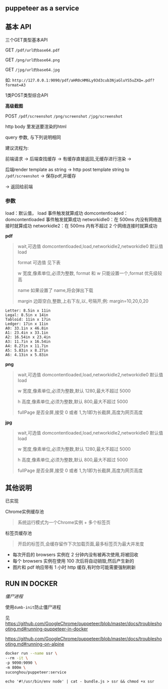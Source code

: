 ## puppeteer as a service

## 基本 API


三个GET类型基本API

GET `/pdf/url的base64.pdf`

GET `/png/url的base64.png`

GET `/jpg/url的base64.jpg`

如: `http://127.0.0.1:9090/pdf/aHR0cHM6Ly93d3cub3NjaGluYS5uZXQ=.pdf?format=A3`


1类POST类型综合API

**高级截图**

POST `/pdf/screenshot` `/png/screenshot` `/jpg/screenshot`

http body 里发送要渲染的html

query 参数, 与下列说明相同

建议流程为:

前端请求 -> 后端查找缓存 -> 有缓存直接返回,无缓存进行渲染 -> 

后端render template as string -> http post template string to `/pdf/screenshot` -> 保存pdf,并缓存 

-> 返回给前端




### 参数



load：默认值， load 事件触发就算成功
domcontentloaded： domcontentloaded 事件触发就算成功
networkidle0：在 500ms 内没有网络连接时就算成功
networkidle2：在 500ms 内有不超过 2 个网络连接时就算成功



**pdf**

> wait,可选值 domcontentloaded,load,networkidle2,networkidle0 默认值 load
>
> format 可选值 见下表
>
> w 宽度,像素单位,必须为整数, format 和 w 只能设置一个,format 优先级较高
>
> name 如果设置了 name,将会弹出下载
>
> margin 边距空白,整数,上右下左,以`,`号隔开,例: margin=10,20,0,20


```
Letter: 8.5in x 11in
Legal: 8.5in x 14in
Tabloid: 11in x 17in
Ledger: 17in x 11in
A0: 33.1in x 46.8in
A1: 23.4in x 33.1in
A2: 16.54in x 23.4in
A3: 11.7in x 16.54in
A4: 8.27in x 11.7in
A5: 5.83in x 8.27in
A6: 4.13in x 5.83in
```

**png**

> wait,可选值 domcontentloaded,load,networkidle2,networkidle0 默认值 load
>
> w 宽度,像素单位,必须为整数,默认 1280,最大不超过 5000
>
> h 高度,像素单位,必须为整数,默认 800,最大不超过 5000
>
> fullPage 是否全屏,接受 0 或者 1,为1即为长截屏,高度为网页高度

**jpg**

> wait,可选值 domcontentloaded,load,networkidle2,networkidle0 默认值 load
>
> w 宽度,像素单位,必须为整数,默认 1280,最大不超过 5000
>
> h 高度,像素单位,必须为整数,默认 800,最大不超过 5000
>
> fullPage 是否全屏,接受 0 或者 1,为1即为长截屏,高度为网页高度

## 其他说明


已实现

Chrome实例缓存池

> 系统运行模式为一个Chrome实例 + 多个标签页

标签页缓存池

> 开启的标签页,会缓存留作下次加载页面,最多标签页为最大并发度



-   每次开启的 browsers 实例在 2 分钟内没有被再次使用,将被回收
-   每个 browsers 实例在使用 100 次后将自动销毁,然后产生新的
-   图片和 pdf 响应带有 1 小时 http 缓存,有时你可能需要强制刷新





## RUN IN DOCKER

*僵尸进程*

使用`dumb-init`防止僵尸进程

见 https://github.com/GoogleChrome/puppeteer/blob/master/docs/troubleshooting.md#running-puppeteer-in-docker


https://github.com/GoogleChrome/puppeteer/blob/master/docs/troubleshooting.md#running-on-alpine

```bash
docker run --name ssr \
--rm -it \
-p 9090:9090 \
-m 800m \
suconghou/puppeteer:service
```



```
echo '#!/usr/bin/env node' | cat - bundle.js > ssr && chmod +x ssr
```
